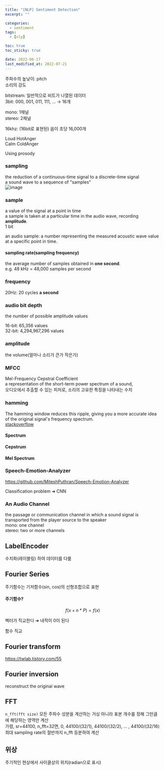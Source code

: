 ```yaml
---
title: "[NLP] Sentiment Detection"
excerpt: ""

categories:
  - sentiment
tags:
  - [nlp]

toc: true
toc_sticky: true

date: 2022-06-17
last_modified_at: 2022-07-21
---
```


주파수의 높낮이: pitch  
소리의 강도  

bitstream: 일반적으로 비트가 나열된 데이터  
3bit: 000, 001, 011, 111, ... -> 16개  

mono: 1채널  
stereo: 2채널  

16khz: (16bit로 표현된) 음이 초당 16,000개  

Loud HotAnger  
Calm ColdAnger  

Using prosody  

### sampling

the reduction of a continuous-time signal to a discrete-time signal  
a sound wave to a sequence of "samples"  
![image](https://upload.wikimedia.org/wikipedia/commons/thumb/c/c3/Signal_Sampling.svg/600px-Signal_Sampling.svg.png)  

### sample

a value of the signal at a point in time  
a sample is taken at a particular time in the audio wave, recording **amplitude**.  
1 bit  

an audio sample: a number representing the measured acoustic wave value at a specific point in time.  

#### sampling rate(**sampling frequency**)

the average number of samples obtained in **one second**.  
e.g. 48 kHz = 48,000 samples per second  

### frequency

20Hz: 20 cycles **a second**  

### audio bit depth

the number of possible amplitude values  

16-bit: 65,356 values  
32-bit: 4,294,967,296 values  

### amplitude

the volume(얼마나 소리가 큰가 작은가)  

### MFCC

Mel-Frequency Cepstral Coefficient  
a representation of the short-term power spectrum of a sound,  
오디오에서 추출할 수 있는 피처로, 소리의 고유한 특징을 나타내는 수치  

### hamming

The hamming window reduces this ripple, giving you a more accurate idea of the original signal's frequency spectrum.  
[stackoverflow](https://stackoverflow.com/questions/5418951/what-is-the-hamming-window-for)  

#### Spectrum

#### Cepstrum

#### Mel Spectrum

### Speech-Emotion-Analyzer

https://github.com/MiteshPuthran/Speech-Emotion-Analyzer  

Classification problem ➜ CNN  

### An Audio Channel

the passage or communication channel in which a sound signal is transported from the player source to the speaker  
mono: one channel  
stereo: two or more channels  

## LabelEncoder

수치화(레이블링) 하여 데이터를 다룸  

## Fourier Series

주기함수는 기저함수(sin, cos)의 선형조합으로 표현  

#### 주기함수?

$$  
f(x+n*P) = f(x)  
$$  

벡터가 직교한다 ➜ 내적이 0이 된다  

함수 직교  

## Fourier transform

https://twlab.tistory.com/55  

## Fourier inversion

reconstruct the original wave  

## FFT

`n_fft(fft size)` 모든 주파수 성분을 계산하는 거싱 아니라 표본 개수를 정해 그만큼에 해당하는 영역만 계산  
가령, sr=44100, n_fft=32면, 0, 44100/(32/1), 44100/(32/2), ... , 44100/(32/16) 최대 sampling rate의 절반까지 n_fft 등분하여 계산  

## 위상

주기적인 현상에서 사이클상의 위치(radian으로 표시)  
